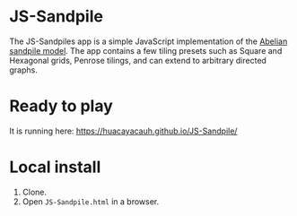 # JS-Sandpile

The JS-Sandpiles app is a simple JavaScript implementation of the [Abelian sandpile model](https://en.wikipedia.org/wiki/Abelian_sandpile_model). The app contains a few tiling presets such as Square and Hexagonal grids, Penrose tilings, and can extend to arbitrary directed graphs.

# Ready to play

It is running here: https://huacayacauh.github.io/JS-Sandpile/

# Local install

1. Clone.
2. Open ``JS-Sandpile.html`` in a browser.
